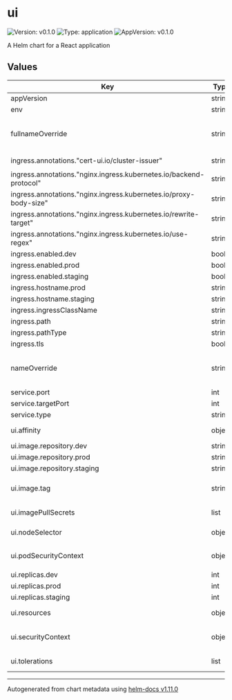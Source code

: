 # ui

![Version: v0.1.0](https://img.shields.io/badge/Version-v0.1.0-informational?style=flat-square) ![Type: application](https://img.shields.io/badge/Type-application-informational?style=flat-square) ![AppVersion: v0.1.0](https://img.shields.io/badge/AppVersion-v0.1.0-informational?style=flat-square)

A Helm chart for a React application

## Values

| Key | Type | Default | Description |
|-----|------|---------|-------------|
| appVersion | string | `"v0.1.0"` |  |
| env | string | `"prod"` |  |
| fullnameOverride | string | `""` | A full name override for resources created by the chart. |
| ingress.annotations."cert-ui.io/cluster-issuer" | string | `"letsencrypt-prod"` |  |
| ingress.annotations."nginx.ingress.kubernetes.io/backend-protocol" | string | `"HTTPS"` |  |
| ingress.annotations."nginx.ingress.kubernetes.io/proxy-body-size" | string | `"50m"` |  |
| ingress.annotations."nginx.ingress.kubernetes.io/rewrite-target" | string | `"/$1"` |  |
| ingress.annotations."nginx.ingress.kubernetes.io/use-regex" | string | `"true"` |  |
| ingress.enabled.dev | bool | `false` |  |
| ingress.enabled.prod | bool | `true` |  |
| ingress.enabled.staging | bool | `true` |  |
| ingress.hostname.prod | string | `""` |  |
| ingress.hostname.staging | string | `""` |  |
| ingress.ingressClassName | string | `"nginx"` |  |
| ingress.path | string | `"/(.*)"` |  |
| ingress.pathType | string | `"Prefix"` |  |
| ingress.tls | bool | `true` |  |
| nameOverride | string | `""` | A name override for resources created by the chart. |
| service.port | int | `3000` |  |
| service.targetPort | int | `80` |  |
| service.type | string | `"ClusterIP"` |  |
| ui.affinity | object | `{}` | Node affinity for the ui pod. |
| ui.image.repository.dev | string | `""` |  |
| ui.image.repository.prod | string | `""` |  |
| ui.image.repository.staging | string | `""` |  |
| ui.image.tag | string | `""` | The tag for the ui image. Defaults to the chart version. |
| ui.imagePullSecrets | list | `[]` | Image pull secrets for the ui pod. |
| ui.nodeSelector | object | `{}` | Node selectors for the ui pod. |
| ui.podSecurityContext | object | `{}` | The `PodSecurityContext` for the ui pod. |
| ui.replicas.dev | int | `1` |  |
| ui.replicas.prod | int | `1` |  |
| ui.replicas.staging | int | `1` |  |
| ui.resources | object | `{}` | Resource limits for the ui pod. |
| ui.securityContext | object | `{}` | The container security context for the ui pod. |
| ui.tolerations | list | `[]` | Node tolerations for the ui pod. |

----------------------------------------------
Autogenerated from chart metadata using [helm-docs v1.11.0](https://github.com/norwoodj/helm-docs/releases/v1.11.0)
